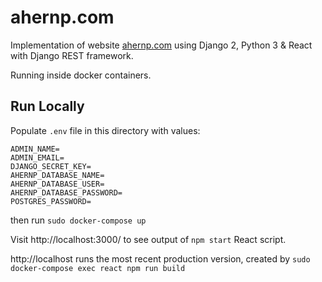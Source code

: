 # ahernp.com

Implementation of website [ahernp.com](https://ahernp.com)
using Django 2, Python 3 & React with Django REST framework.

Running inside docker containers.

## Run Locally

Populate `.env` file in this directory with values:

```
ADMIN_NAME=
ADMIN_EMAIL=
DJANGO_SECRET_KEY=
AHERNP_DATABASE_NAME=
AHERNP_DATABASE_USER=
AHERNP_DATABASE_PASSWORD=
POSTGRES_PASSWORD=
```

then run `sudo docker-compose up`

Visit http://localhost:3000/ to see output of `npm start` React script.

http://localhost runs the most recent production version, created by `sudo docker-compose exec react npm run build`
